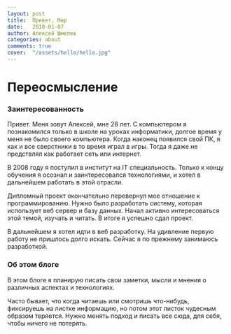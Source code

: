 ```yaml
---
layout: post
title:  Привет, Мир
date:   2018-01-07
author: Алексей Шмелев
categories: about
comments: true
cover:  "/assets/hello/hello.jpg"
---
```


# Переосмысление

### Заинтересованность
Привет. Меня зовут Алексей, мне 28 лет. С компьютером я познакомился только в школе на уроках информатики, долгое время у меня не было своего компьютера.
Когда наконец появился свой ПК, я как и все сверстники в то время играл в игры. Тогда я даже не предствлял как работает сеть или интернет.

В 2008 году я поступил в институт на IT специальность. Только к концу обучения я осознал и заинтересовался технологиями, и хотел в дальнейшем работать в этой отрасли.

Дипломный проект окончательно перевернул мое отношение к программированию. Нужно было разработать систему, которая использует веб сервер и базу данных.
Начал активно интересоваться этой темой, изучать и читать. В итоге я успешно сдал проект.

В дальнейшем я хотел идти в веб разработку. На удивление первую работу не пришлось долго искать.
Сейчас я по прежнему занимаюсь разработкой.

### Об этом блоге
В этом блоге я планирую писать свои заметки, мысли и мнения о различных аспектах и технологиях.

Часто бывает, что когда читаешь или смотришь что-нибудь, фиксируешь на листке информацию,
но потом этот листок чудесным образом теряется. Нужно менять подход и писать все сюда, для себя, чтобы ничего не потерять.

